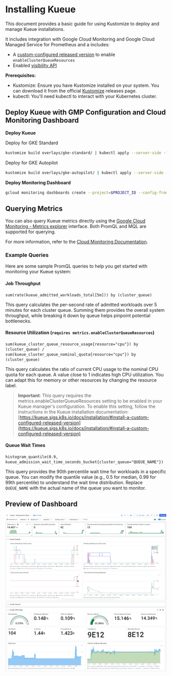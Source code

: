 # Installing Kueue
This document provides a basic guide for using Kustomize to deploy and manage Kueue installations.

It includes integration with Google Cloud Monitoring and Google Cloud Managed Service for Prometheus and a includes:
- A [custom-configured released version](https://kueue.sigs.k8s.io/docs/installation/#install-a-custom-configured-released-version) to enable `enableClusterQueueResources`
- Enabled [visibility API](https://kueue.sigs.k8s.io/docs/installation/#add-visibility-api-to-monitor-pending-workloads)

**Prerequisites:**

- Kustomize: Ensure you have Kustomize installed on your system. You can download it from the official [Kustomize](https://kubectl.docs.kubernetes.io/installation/kustomize/) releases page.
- kubectl: You'll need kubectl to interact with your Kubernetes cluster.

## Deploy Kueue with GMP Configuration and Cloud Monitoring Dashboard
**Deploy Kueue**

Deploy for GKE Standard
```bash
kustomize build overlays/gke-standard/ | kubectl apply --server-side -f -
```

Deploy for GKE Autopilot
```bash
kustomize build overlays/gke-autopilot/ | kubectl apply --server-side -f -
```

**Deploy Monitoring Dashboard**

```bash
gcloud monitoring dashboards create --project=$PROJECT_ID --config-from-file=dashboard/kueue-dashboard.json
```

## Querying Metrics

You can also query Kueue metrics directly using the [Google Cloud Monitoring - Metrics explorer](https://console.cloud.google.com/monitoring/metrics-explorer) interface. Both PromQL and MQL are supported for querying.

For more information, refer to the [Cloud Monitoring Documentation](https://cloud.google.com/monitoring/charts/metrics-explorer).

### Example Queries

Here are some sample PromQL queries to help you get started with monitoring your Kueue system:

#### Job Throughput

```promql
sum(rate(kueue_admitted_workloads_total[5m])) by (cluster_queue)
```

This query calculates the per-second rate of admitted workloads over 5 minutes for each cluster queue. Summing them provides the overall system throughput, while breaking it down by queue helps pinpoint potential bottlenecks.

#### Resource Utilization (`requires metrics.enableClusterQueueResources`)

```promql
sum(kueue_cluster_queue_resource_usage{resource="cpu"}) by (cluster_queue) / sum(kueue_cluster_queue_nominal_quota{resource="cpu"}) by (cluster_queue)
```

This query calculates the ratio of current CPU usage to the nominal CPU quota for each queue. A value close to 1 indicates high CPU utilization. You can adapt this for memory or other resources by changing the resource label.

>__Important__: This query requires the metrics.enableClusterQueueResources setting to be enabled in your Kueue manager's configuration.  To enable this setting, follow the instructions in the Kueue installation documentation: [https://kueue.sigs.k8s.io/docs/installation/#install-a-custom-configured-released-version](https://kueue.sigs.k8s.io/docs/installation/#install-a-custom-configured-released-version)
#### Queue Wait Times
```promql
histogram_quantile(0.9, kueue_admission_wait_time_seconds_bucket{cluster_queue="QUEUE_NAME"})
```
This query provides the 90th percentile wait time for workloads in a specific queue. You can modify the quantile value (e.g., 0.5 for median, 0.99 for 99th percentile) to understand the wait time distribution. Replace `QUEUE_NAME` with the actual name of the queue you want to monitor.

## Preview of Dashboard

![Dashboard 1](../../images/kueue_cloud_monitoring_1.png)
![Dashboard 2](../../images/kueue_cloud_monitoring_2.png)
